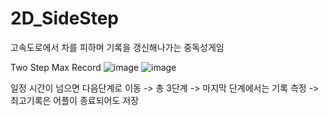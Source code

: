 # 2D_SideStep

고속도로에서 차를 피하며 기록을 갱신해나가는 중독성게임

Two Step                                                                            Max Record 
![image](https://user-images.githubusercontent.com/48191157/71569136-47112b00-2b10-11ea-9cd0-6256898e5301.png)   ![image](https://user-images.githubusercontent.com/48191157/71569163-82abf500-2b10-11ea-8e40-303a8ab98474.png)

일정 시간이 넘으면 다음단계로 이동   -> 총 3단계  ->    마지막 단계에서는 기록 측정 -> 최고기록은 어플이 종료되어도 저장




